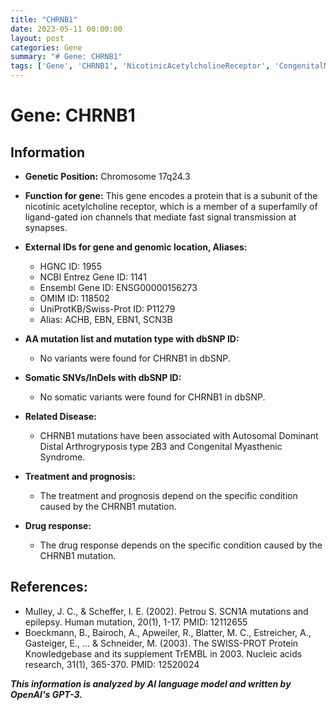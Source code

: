 ```yaml
---
title: "CHRNB1"
date: 2023-05-11 00:00:00
layout: post
categories: Gene
summary: "# Gene: CHRNB1"
tags: ['Gene', 'CHRNB1', 'NicotinicAcetylcholineReceptor', 'CongenitalMyasthenicSyndrome', 'Arthrogryposis', 'Mutation', 'Treatment', 'DrugResponse']
---
```


# Gene: CHRNB1

## Information

- **Genetic Position:** Chromosome 17q24.3
- **Function for gene:** This gene encodes a protein that is a subunit of the nicotinic acetylcholine receptor, which is a member of a superfamily of ligand-gated ion channels that mediate fast signal transmission at synapses. 

- **External IDs for gene and genomic location, Aliases:**
     - HGNC ID: 1955
     - NCBI Entrez Gene ID: 1141
     - Ensembl Gene ID: ENSG00000156273
     - OMIM ID: 118502
     - UniProtKB/Swiss-Prot ID: P11279
     - Alias: ACHB, EBN, EBN1, SCN3B

- **AA mutation list and mutation type with dbSNP ID:**
    - No variants were found for CHRNB1 in dbSNP.

- **Somatic SNVs/InDels with dbSNP ID:**
    - No somatic variants were found for CHRNB1 in dbSNP.

- **Related Disease:**
    - CHRNB1 mutations have been associated with Autosomal Dominant Distal Arthrogryposis type 2B3 and Congenital Myasthenic Syndrome.

- **Treatment and prognosis:**
    - The treatment and prognosis depend on the specific condition caused by the CHRNB1 mutation.

- **Drug response:**
    - The drug response depends on the specific condition caused by the CHRNB1 mutation. 

## References: 
- Mulley, J. C., & Scheffer, I. E. (2002). Petrou S. SCN1A mutations and epilepsy. Human mutation, 20(1), 1-17. PMID: 12112655
- Boeckmann, B., Bairoch, A., Apweiler, R., Blatter, M. C., Estreicher, A., Gasteiger, E., ... & Schneider, M. (2003). The SWISS-PROT Protein Knowledgebase and its supplement TrEMBL in 2003. Nucleic acids research, 31(1), 365-370. PMID: 12520024

**_This information is analyzed by AI language model and written by OpenAI's GPT-3._**